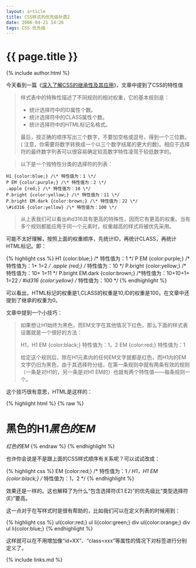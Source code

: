 ```yaml
---
layout: article
title: CSS样式的优先级补遗2
date: 2006-04-21 14:26
tags: CSS 优先级
---
```


# {{ page.title }}

{% include author.html %}

今天看到一篇《[深入了解CSS的继承性及其应用](http://www.yesky.com/356/1830356.shtml)》，文章中提到了CSS的特性值

> 样式表中的特殊性描述了不同规则的相对权重，它的基本规则是：
> 
> - 统计选择符中的ID属性个数。 
> - 统计选择符中的CLASS属性个数。 
> - 统计选择符中的HTML标记名格式。
> 
> 最后，按正确的顺序写出三个数字，不要加空格或逗号，得到一个三位数。( 注意，你需要将数字转换成一个以三个数字结尾的更大的数)。相应于选择符的最终数字列表可以很容易确定较高数字特性凌驾于较低数字的。

> 以下是一个按特性分类的选择符的列表：
> 
    H1 {color:blue;} /\* 特性值为：1 \*/
    P EM {color:purple;} /\* 特性值为：2 \*/
    .apple {red;} /\* 特性值为：10 \*/
    P.bright {color:yellow;} /\* 特性值为：11 \*/
    P.bright EM.dark {color:brown;} /\* 特性值为：22 \*/
    \#id316 {color:yellow} /\* 特性值为：100 \*/
> 
> 从上表我们可以看出\#id316具有更高的特殊性，因而它有更高的权重。当有多个规则都能应用于同一个元素时，权重越高的样式将被优先采用。

可能不太好理解，按照上面的权重顺序，先统计ID，再统计CLASS，再统计HTML标记。即：

{% highlight css %}
H1 {color:blue;} /* 特性值为：1 */
P EM {color:purple;} /*特性值为：1+ 1=2 */
.apple {red;} /* 特性值为：10 */
P.bright {color:yellow;} /*特性值为：10+ 1=11 */
P.bright EM.dark {color:brown;} /*特性值为：10+10+1+ 1=22 */
#id316 {color:yellow} /* 特性值为：100 */
{% endhighlight %}

可以看出，HTML标记的权重是1,CLASS的权重是10,ID的权重是100。在文章中还提到了继承的权重为0。

文章中提到一个小技巧：

> 如果想让H1始终为黑色，而EM文字在其他情况下红色，那么下面的样式表设置就是一个很好的方法：
> 
> H1，H1 EM {color:black;} 特性值为：1，2
> EM {color:red;} 特性值为：1
> 
> 给定这个规则后，除在H1元素内的任何EM文字就都是红色，而H1内的EM文字仍旧为黑色，由于其选择符分组，在第一条规则中就有两条有效的规则（一条是对H1的，另一条是对H1 EM的）也就有两个特性值——每条规则一个。

这个技巧很有意思，HTML是这样的：

{% highlight html %}
{% raw %}
<H1>黑色的H1<EM>黑色的EM</EM></H1>
<EM>红色的EM</EM>
{% endraw %}
{% endhighlight %}

也许你会说是不是跟上面的CSS样式顺序有关系呢？可以试试改成：

{% highlight css %}
EM {color:red;} /* 特性值为：1 */
H1，H1 EM {color:black;} /* 特性值为：1，2  */
{% endhighlight %}

效果还是一样的。这也解释了为什么“包含选择符(E1 E2)”的优先级比“类型选择符(E)”要高。

这一点对于在写样式时是很有帮助的，比如我们可以在定义列表的时候用到：

{% highlight css %}
ul{color:red;}
ul li{color:green;}
div ul{color:orange;}
div ul li{color:blue;} 
{% endhighlight %}

这样就可以在不用增加像“id=XX”、“class=xxx”等属性的情况下对标签进行分别定义了。

{% include links.md %}
